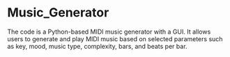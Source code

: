 # Music_Generator
The code is a Python-based MIDI music generator with a GUI. It allows users to generate and play MIDI music based on selected parameters such as key, mood, music type, complexity, bars, and beats per bar.
